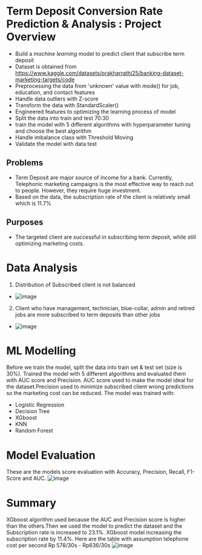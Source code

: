 # Term Deposit Conversion Rate Prediction & Analysis : Project Overview
- Build a _machine learning_ model to predict client that subscribe term deposit
- Dataset is obtained from https://www.kaggle.com/datasets/prakharrathi25/banking-dataset-marketing-targets/code
- Preprocessing the data from 'unknown' value with mode() for job, education, and contact features
- Handle data outliers with Z-score  
- Transform the data with StandardScaler()
- Engineered features to optimizing the learning process of model
- Split the data into train and test 70:30
- train the model with 5 different algorithms with hyperparameter tuning and choose the best algorithm 
- Handle imbalance class with Threshold Moving 
- Validate the model with data test 
## Problems
- Term Deposit are major source of income for a bank. Currently, Telephonic marketing campaigns is the most effective way to reach out to people. However, they require huge investment.
- Based on the data, the subscription rate of the client is relatively small which is 11.7%
## Purposes 
- The targeted client are successful in subscribing term deposit, while still optimizing marketing costs.
# Data Analysis
1. Distribution of Subscribed client is not balanced
- ![image](https://user-images.githubusercontent.com/94292484/168279625-44f93ce5-d196-4a13-b7a0-de7997851fd9.png)
2. Client who have management, technician, blue-collar, admin and retired jobs are more subscribed to term deposits than other jobs
- ![image](https://user-images.githubusercontent.com/94292484/168281251-abdd1469-ff76-491b-aa64-4549f55f45f2.png)
# ML Modelling
Before we train the model, split the data into train set & test set (size is 30%). Trained the model with 5 different algorithms and evaluated them with AUC score and Precision. AUC score used to make the model ideal for the dataset.Precision used to minimize subscribed client wrong predictions so the marketing cost can be reduced. The model was trained with:
- Logistic Regression
- Decision Tree
- XGboost
- KNN
- Random Forest
# Model Evaluation
These are the models score evaluation with Accuracy, Precision, Recall, F1-Score and AUC.
![image](https://user-images.githubusercontent.com/94292484/168284351-c06a0969-a1f1-4dd4-979b-e0f18c3f4e50.png)
# Summary
XGboost algorithm used because the AUC and Precision score is higher than the others.Then we used the model to predict the dataset and the Subscription rate is increased to 23.1%. XGboost model increasing the subscription rate by 11.4%. Here are the table with assumption telephone cost per second Rp 578/30s - Rp636/30s
 ![image](https://user-images.githubusercontent.com/94292484/168286911-0f1543ed-7811-4702-b040-b8972fc76406.png)

